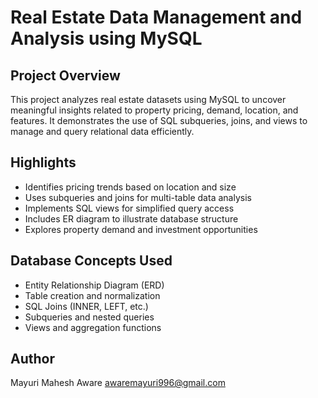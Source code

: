 # Real Estate Data Management and Analysis using MySQL

## Project Overview
This project analyzes real estate datasets using MySQL to uncover meaningful insights related to property pricing, demand, location, and features. It demonstrates the use of SQL subqueries, joins, and views to manage and query relational data efficiently.

## Highlights
- Identifies pricing trends based on location and size
- Uses subqueries and joins for multi-table data analysis
- Implements SQL views for simplified query access
- Includes ER diagram to illustrate database structure
- Explores property demand and investment opportunities

## Database Concepts Used
- Entity Relationship Diagram (ERD)
- Table creation and normalization
- SQL Joins (INNER, LEFT, etc.)
- Subqueries and nested queries
- Views and aggregation functions

## Author
Mayuri Mahesh Aware
awaremayuri996@gmail.com
